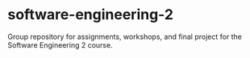 # software-engineering-2
Group repository for assignments, workshops, and final project for the Software Engineering 2 course.
